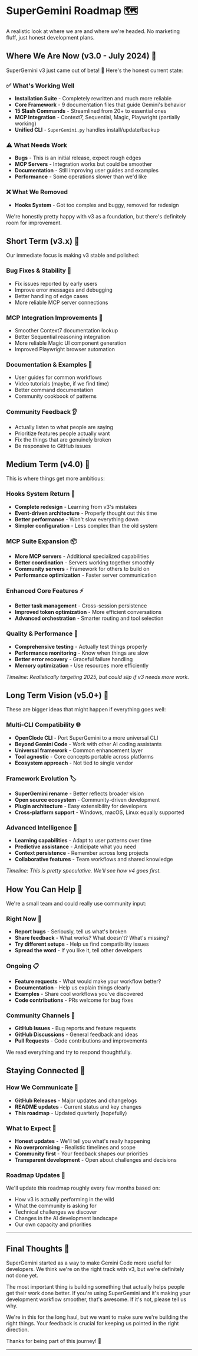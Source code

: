 # SuperGemini Roadmap 🗺️

A realistic look at where we are and where we're headed. No marketing fluff, just honest development plans.

## Where We Are Now (v3.0 - July 2024) 📍

SuperGemini v3 just came out of beta! 🎉 Here's the honest current state:

### ✅ What's Working Well
- **Installation Suite** - Completely rewritten and much more reliable
- **Core Framework** - 9 documentation files that guide Gemini's behavior  
- **15 Slash Commands** - Streamlined from 20+ to essential ones
- **MCP Integration** - Context7, Sequential, Magic, Playwright (partially working)
- **Unified CLI** - `SuperGemini.py` handles install/update/backup

### ⚠️ What Needs Work
- **Bugs** - This is an initial release, expect rough edges
- **MCP Servers** - Integration works but could be smoother
- **Documentation** - Still improving user guides and examples
- **Performance** - Some operations slower than we'd like

### ❌ What We Removed
- **Hooks System** - Got too complex and buggy, removed for redesign

We're honestly pretty happy with v3 as a foundation, but there's definitely room for improvement.

## Short Term (v3.x) 🔧

Our immediate focus is making v3 stable and polished:

### Bug Fixes & Stability 🐛
- Fix issues reported by early users
- Improve error messages and debugging
- Better handling of edge cases
- More reliable MCP server connections

### MCP Integration Improvements 🔧
- Smoother Context7 documentation lookup
- Better Sequential reasoning integration  
- More reliable Magic UI component generation
- Improved Playwright browser automation

### Documentation & Examples 📝
- User guides for common workflows
- Video tutorials (maybe, if we find time)
- Better command documentation
- Community cookbook of patterns

### Community Feedback 👂
- Actually listen to what people are saying
- Prioritize features people actually want
- Fix the things that are genuinely broken
- Be responsive to GitHub issues


## Medium Term (v4.0) 🚀

This is where things get more ambitious:

### Hooks System Return 🔄
- **Complete redesign** - Learning from v3's mistakes
- **Event-driven architecture** - Properly thought out this time
- **Better performance** - Won't slow everything down
- **Simpler configuration** - Less complex than the old system

### MCP Suite Expansion 📦
- **More MCP servers** - Additional specialized capabilities
- **Better coordination** - Servers working together smoothly
- **Community servers** - Framework for others to build on
- **Performance optimization** - Faster server communication

### Enhanced Core Features ⚡
- **Better task management** - Cross-session persistence
- **Improved token optimization** - More efficient conversations
- **Advanced orchestration** - Smarter routing and tool selection

### Quality & Performance 🎯
- **Comprehensive testing** - Actually test things properly
- **Performance monitoring** - Know when things are slow
- **Better error recovery** - Graceful failure handling
- **Memory optimization** - Use resources more efficiently

*Timeline: Realistically targeting 2025, but could slip if v3 needs more work.*

## Long Term Vision (v5.0+) 🔮

These are bigger ideas that might happen if everything goes well:

### Multi-CLI Compatibility 🌐
- **OpenClode CLI** - Port SuperGemini to a more universal CLI
- **Beyond Gemini Code** - Work with other AI coding assistants
- **Universal framework** - Common enhancement layer
- **Tool agnostic** - Core concepts portable across platforms
- **Ecosystem approach** - Not tied to single vendor

### Framework Evolution 🏷️
- **SuperGemini rename** - Better reflects broader vision
- **Open source ecosystem** - Community-driven development
- **Plugin architecture** - Easy extensibility for developers
- **Cross-platform support** - Windows, macOS, Linux equally supported

### Advanced Intelligence 🧠
- **Learning capabilities** - Adapt to user patterns over time
- **Predictive assistance** - Anticipate what you need
- **Context persistence** - Remember across long projects
- **Collaborative features** - Team workflows and shared knowledge

*Timeline: This is pretty speculative. We'll see how v4 goes first.*

## How You Can Help 🤝

We're a small team and could really use community input:

### Right Now 🚨
- **Report bugs** - Seriously, tell us what's broken
- **Share feedback** - What works? What doesn't? What's missing?
- **Try different setups** - Help us find compatibility issues
- **Spread the word** - If you like it, tell other developers

### Ongoing 📋
- **Feature requests** - What would make your workflow better?
- **Documentation** - Help us explain things clearly
- **Examples** - Share cool workflows you've discovered  
- **Code contributions** - PRs welcome for bug fixes

### Community Channels 💬
- **GitHub Issues** - Bug reports and feature requests
- **GitHub Discussions** - General feedback and ideas
- **Pull Requests** - Code contributions and improvements

We read everything and try to respond thoughtfully.

## Staying Connected 📢

### How We Communicate 📡
- **GitHub Releases** - Major updates and changelogs
- **README updates** - Current status and key changes
- **This roadmap** - Updated quarterly (hopefully)

### What to Expect 🔔
- **Honest updates** - We'll tell you what's really happening
- **No overpromising** - Realistic timelines and scope
- **Community first** - Your feedback shapes our priorities
- **Transparent development** - Open about challenges and decisions

### Roadmap Updates 🔄
We'll update this roadmap roughly every few months based on:
- How v3 is actually performing in the wild
- What the community is asking for
- Technical challenges we discover
- Changes in the AI development landscape
- Our own capacity and priorities

---

## Final Thoughts 💭

SuperGemini started as a way to make Gemini Code more useful for developers. We think we're on the right track with v3, but we're definitely not done yet.

The most important thing is building something that actually helps people get their work done better. If you're using SuperGemini and it's making your development workflow smoother, that's awesome. If it's not, please tell us why.

We're in this for the long haul, but we want to make sure we're building the right things. Your feedback is crucial for keeping us pointed in the right direction.

Thanks for being part of this journey! 🙏

---
